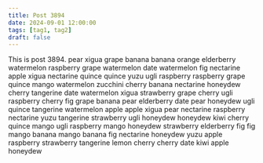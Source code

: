 ```yaml
---
title: Post 3894
date: 2024-09-01 12:00:00
tags: [tag1, tag2]
draft: false
---
```

This is post 3894.
pear
xigua
grape
banana
banana
orange
elderberry
watermelon
raspberry
grape
watermelon
date
watermelon
fig
nectarine
apple
xigua
nectarine
quince
quince
yuzu
ugli
raspberry
raspberry
grape
quince
mango
watermelon
zucchini
cherry
banana
nectarine
honeydew
cherry
tangerine
date
watermelon
xigua
strawberry
grape
cherry
ugli
raspberry
cherry
fig
grape
banana
pear
elderberry
date
pear
honeydew
ugli
quince
tangerine
watermelon
apple
apple
xigua
pear
nectarine
raspberry
nectarine
yuzu
tangerine
strawberry
ugli
honeydew
honeydew
kiwi
cherry
quince
mango
ugli
raspberry
mango
honeydew
strawberry
elderberry
fig
fig
mango
banana
mango
banana
fig
nectarine
honeydew
yuzu
apple
raspberry
strawberry
tangerine
lemon
cherry
cherry
date
kiwi
apple
honeydew
